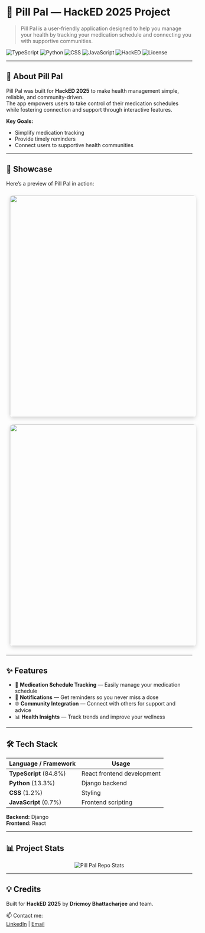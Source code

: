 # 💊 Pill Pal — HackED 2025 Project

> Pill Pal is a user-friendly application designed to help you manage your health by tracking your medication schedule and connecting you with supportive communities.

![TypeScript](https://img.shields.io/badge/TypeScript-84.8%25-blue?logo=typescript&logoColor=white)
![Python](https://img.shields.io/badge/Python-13.3%25-3776AB?logo=python&logoColor=white)
![CSS](https://img.shields.io/badge/CSS-1.2%25-1572B6?logo=css3&logoColor=white)
![JavaScript](https://img.shields.io/badge/JavaScript-0.7%25-yellow?logo=javascript&logoColor=black)
![HackED](https://img.shields.io/badge/HackED-2025-red)
![License](https://img.shields.io/github/license/yourusername/pillpal)

---

## 🧠 About Pill Pal

Pill Pal was built for **HackED 2025** to make health management simple, reliable, and community-driven.  
The app empowers users to take control of their medication schedules while fostering connection and support through interactive features.

**Key Goals:**
- Simplify medication tracking  
- Provide timely reminders  
- Connect users to supportive health communities  

---

## 🎨 Showcase

Here’s a preview of Pill Pal in action:

<p align="center">
  <img src="https://your-image-link-here" width="600" style="margin:10px; border-radius: 8px; box-shadow: 0px 4px 12px rgba(0,0,0,0.15);" />
  <img src="https://your-image-link-here" width="600" style="margin:10px; border-radius: 8px; box-shadow: 0px 4px 12px rgba(0,0,0,0.15);" />
</p>

---

## ✨ Features

- 📅 **Medication Schedule Tracking** — Easily manage your medication schedule  
- 🔔 **Notifications** — Get reminders so you never miss a dose  
- 🌐 **Community Integration** — Connect with others for support and advice  
- 📊 **Health Insights** — Track trends and improve your wellness  

---

## 🛠 Tech Stack

| Language / Framework | Usage                       |
|------------------------|-----------------------------|
| **TypeScript** (84.8%) | React frontend development |
| **Python** (13.3%)     | Django backend              |
| **CSS** (1.2%)         | Styling                     |
| **JavaScript** (0.7%)  | Frontend scripting         |

**Backend:** Django  
**Frontend:** React  

---

## 📊 Project Stats

<p align="center">
  <img src="https://github-readme-stats.vercel.app/api/pillpal?username=yourusername&show_icons=true&theme=tokyonight" alt="Pill Pal Repo Stats" />
</p>

---

## 💡 Credits

Built for **HackED 2025** by **Dricmoy Bhattacharjee** and team.

📫 Contact me:  
[LinkedIn](https://linkedin.com/in/dricmoy) | [Email](mailto:dricmoy@ualberta.ca)
